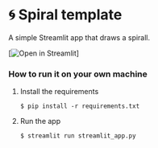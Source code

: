 # 🌀 Spiral template

A simple Streamlit app that draws a spirall. 

[![Open in Streamlit](https://crispy-palm-tree-q797v7gv9jjj34p7w-8501.app.github.dev/)]

### How to run it on your own machine

1. Install the requirements

   ```
   $ pip install -r requirements.txt
   ```

2. Run the app

   ```
   $ streamlit run streamlit_app.py
   ```
